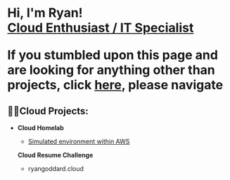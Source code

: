<h1>Hi, I'm Ryan! <br/><a href="https://www.linkedin.com/in/ryan-goddard/">Cloud Enthusiast / IT Specialist</a>
<p>If you stumbled upon this page and are looking for anything other than projects, click <a href="https://ryangoddard.cloud">here</a>, please navigate </p>

<h2>👨‍💻Cloud Projects:</h2>

- <b>Cloud Homelab</b>
  - [Simulated environment within AWS](https://github.com/ryangoddard1/TBD)
 
  <b>Cloud Resume Challenge</b>
  - ryangoddard.cloud
